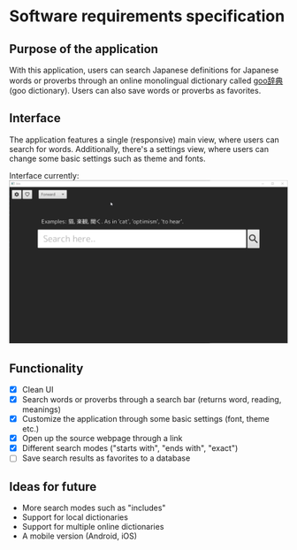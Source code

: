 # Software requirements specification
## Purpose of the application
With this application, users can search Japanese definitions for Japanese words or proverbs through an online monolingual dictionary called [goo辞典](https://dictionary.goo.ne.jp) (goo dictionary). Users can also save words or proverbs as favorites.

## Interface
The application features a single (responsive) main view, where users can search for words. Additionally, there's a settings view, where users can change some basic settings such as theme and fonts.

Interface currently: 
![current_ui](current_ui.gif)

## Functionality
- [x] Clean UI
- [x] Search words or proverbs through a search bar (returns word, reading, meanings)
- [x] Customize the application through some basic settings (font, theme etc.)
- [x] Open up the source webpage through a link
- [x] Different search modes ("starts with", "ends with", "exact")
- [ ] Save search results as favorites to a database
 
## Ideas for future
 * More search modes such as "includes"
 * Support for local dictionaries
 * Support for multiple online dictionaries
 * A mobile version (Android, iOS)
 